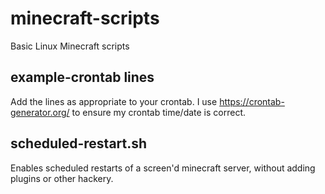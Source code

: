 # minecraft-scripts
Basic Linux Minecraft scripts

## example-crontab lines

Add the lines as appropriate to your crontab. I use https://crontab-generator.org/ to ensure my crontab time/date is correct.

## scheduled-restart.sh

Enables scheduled restarts of a screen'd minecraft server, without adding plugins or other hackery. 
